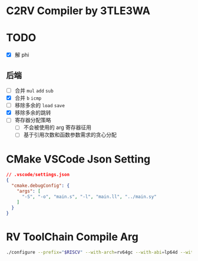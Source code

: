 # C2RV Compiler by 3TLE3WA


# TODO

- [x] 解 phi

## 后端

- [ ] 合并 `mul` `add` `sub`
- [x] 合并 `b` `icmp`
- [ ] 移除多余的 `load` `save`
- [x] 移除多余的跳转
- [ ] 寄存器分配策略
    - [ ] 不会被使用的 arg 寄存器征用
    - [ ] 基于引用次数和函数参数需求的贪心分配

# CMake VSCode Json Setting

``` json
// .vscode/settings.json
{
  "cmake.debugConfig": {
    "args": [
      "-S", "-o", "main.s", "-l", "main.ll", "../main.sy"
    ]
  }
}
```

# RV ToolChain Compile Arg

``` bash
./configure --prefix="$RISCV" --with-arch=rv64gc --with-abi=lp64d --with-multilib-generator="rv64gc-lp64--"
```